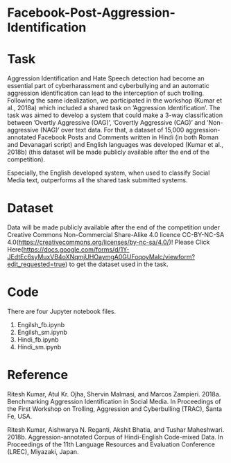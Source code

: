 # Facebook-Post-Aggression-Identification

# Task
Aggression Identification and Hate Speech detection had become an essential part of cyberharassment and cyberbullying and an automatic aggression identification can lead to the interception of such trolling. Following the same idealization, we participated in the workshop (Kumar et al., 2018a) which included a shared task on ’Aggression Identification’. The task was
aimed to develop a system that could make a 3-way classification between ’Overtly Aggressive (OAG)’, ’Covertly Aggressive (CAG)’ and ’Non-aggressive (NAG)’ over text data. For that, a dataset of 15,000 aggression-annotated Facebook Posts and Comments written in Hindi (in both Roman and Devanagari script) and English languages was developed (Kumar et al., 2018b) (this
dataset will be made publicly available after the end of the competition).

Especially, the English developed system, when used to classify Social Media text, outperforms all the shared task submitted systems.

# Dataset

Data will be made publicly available after the end of the competition under Creative Commons Non-Commercial Share-Alike 4.0 licence CC-BY-NC-SA 4.0(https://creativecommons.org/licenses/by-nc-sa/4.0/)! Please Click Here(https://docs.google.com/forms/d/1Y-JEdtEc6syMuxVB4oXNqmjUHOaymgA0GUFoqoyMalc/viewform?edit_requested=true) to get the dataset used in the task.

# Code

There are four Jupyter notebook files.
1. Engilsh_fb.ipynb
2. Engilsh_sm.ipynb
3. Hindi_fb.ipynb
4. Hindi_sm.ipynb

# Reference

Ritesh Kumar, Atul Kr. Ojha, Shervin Malmasi, and Marcos Zampieri. 2018a. Benchmarking Aggression Identification in Social Media. In Proceedings of the First Workshop on Trolling, Aggression and Cyberbulling (TRAC), Santa Fe, USA.

Ritesh Kumar, Aishwarya N. Reganti, Akshit Bhatia, and Tushar Maheshwari. 2018b. Aggression-annotated Corpus of Hindi-English Code-mixed Data. In Proceedings of the 11th Language Resources and Evaluation Conference (LREC), Miyazaki, Japan.

